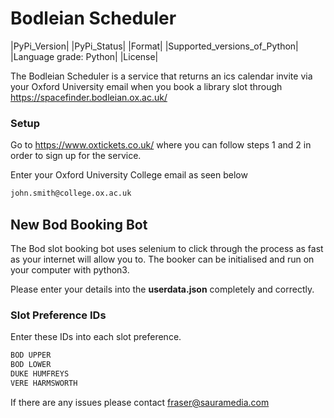 # Bodleian Scheduler
|PyPi_Version| |PyPi_Status| |Format| |Supported_versions_of_Python| |Language grade: Python| |License|

The Bodleian Scheduler is a service that returns an ics calendar invite via your Oxford University email when you book a library slot through https://spacefinder.bodleian.ox.ac.uk/

### Setup

Go to https://www.oxtickets.co.uk/ where you can follow steps 1 and 2 in order to sign up for the service.

Enter your Oxford University College email as seen below

```bash
john.smith@college.ox.ac.uk
```
## New Bod Booking Bot

The Bod slot booking bot uses selenium to click through the process as fast as your internet will allow you to. The booker can be initialised and run on your computer with python3.

Please enter your details into the **userdata.json** completely and correctly.

### Slot Preference IDs

Enter these IDs into each slot preference.

```bash
BOD UPPER
BOD LOWER
DUKE HUMFREYS
VERE HARMSWORTH
```

If there are any issues please contact
[fraser@sauramedia.com](mailto:fraser@sauramedia.com)
